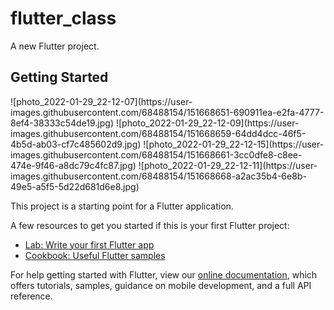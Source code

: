 # flutter_class

A new Flutter project.

## Getting Started

<p>
  ![photo_2022-01-29_22-12-07](https://user-images.githubusercontent.com/68488154/151668651-690911ea-e2fa-4777-8ef4-38333c54de19.jpg)
![photo_2022-01-29_22-12-09](https://user-images.githubusercontent.com/68488154/151668659-64dd4dcc-46f5-4b5d-ab03-cf7c485602d9.jpg)
![photo_2022-01-29_22-12-15](https://user-images.githubusercontent.com/68488154/151668661-3cc0dfe8-c8ee-474e-9f46-a8dc79c4fc87.jpg)
![photo_2022-01-29_22-12-11](https://user-images.githubusercontent.com/68488154/151668668-a2ac35b4-6e8b-49e5-a5f5-5d22d681d6e8.jpg)
</p>



This project is a starting point for a Flutter application.

A few resources to get you started if this is your first Flutter project:

- [Lab: Write your first Flutter app](https://flutter.dev/docs/get-started/codelab)
- [Cookbook: Useful Flutter samples](https://flutter.dev/docs/cookbook)

For help getting started with Flutter, view our
[online documentation](https://flutter.dev/docs), which offers tutorials,
samples, guidance on mobile development, and a full API reference.
